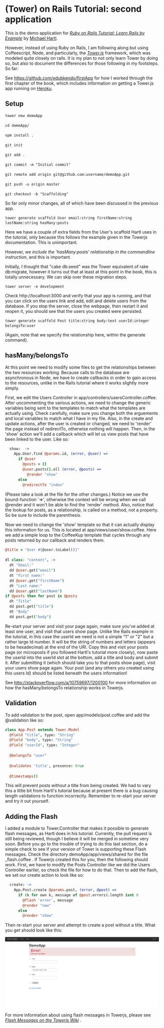 # (Tower) on Rails Tutorial: second application

This is the demo application for 
[*Ruby on Rails Tutorial: Learn Rails by Example*](http://railstutorial.org/)
by [Michael Hartl](http://michaelhartl.com/). 

However, instead of using Ruby on Rails, I am following along but using Coffeescript, Node,
and particularly, the [*Tower.js*](http://towerjs.org/) framework, which was modeled quite closely on rails. It is my plan to not only learn Tower by doing so, but also to document the differences for those following in my footsteps. So far:

See https://github.com/edubkendo/firstApp for how I worked through the first chapter of the book, which includes information on getting a Tower.js app running on [Heroku](http://www.heroku.com/).

## Setup

```
tower new demoApp

cd demoApp/

npm install .

git init

git add .

git commit -m "Initial commit"

git remote add origin git@github.com:username/demoApp.git

git push -u origin master

git checkout -b "Scaffolding"

```

So far only minor changes, all of which have been discussed in the previous app.

```
tower generate scaffold User email:string firstName:string lastName:string hasMany:posts
```
Here we have a couple of extra fields from the User's scaffold Hartl uses in the tutorial, only because this follows the example given in the Towerjs documentation. This is unimportant. 

However, *we include the 'hasMany:posts' relationship in the commandline instruction*, and this is important.

Initially, I thought that "cake db:seed" was the Tower equivalent of rake db:migrate, however it turns out that at least at this point in the book, this is totally unnecessary. We can skip over these migration steps.

```
tower server -e development
```

Check http://localhost:3000 and verify that your app is running, and that you can click on the users link and add, edit and delete users from the database.  If you stop the server, close the webpage, then restart it and reopen it, you should see that the users you created were persisted.

```
tower generate scaffold Post title:string body:text userId:integer belongsTo:user
```

(Again, note that we specify the relationship here, within the generate command).

## hasMany/belongsTo

At this point we need to modify some files to get the relationships between the two resources working.  Because calls to the database are asynchronous in Node, we have to create callbacks in order to gain access to the resources, unlike in the Rails tutorial where it works slightly more simply.

First, we edit the Users Controller in app/controllers/usersController.coffee.  After uncommenting the various actions, we need to change the generic variables being sent to the templates to match what the templates are actually using. Check carefully, make sure you change both the arguements and local variables to match what I have in my file. Also, in the create and update actions, after the user is created or changed, we need to 'render' the page instead of redirectTo, otherwise nothing will happen. Then, in the 'show' action we'll add a callback which will let us view posts that have been linked to the user.  Like so:

```coffeescript
  show:  ->
    App.User.find @params.id, (error, @user) =>
      if @user
        @posts = {}
        @user.posts().all (error, @posts) =>
          @render "show"
      else
        @redirectTo "index"
```
(Please take a look at the file for the other changes.) Notice we use the bound-function '=>', otherwise the context will be wrong when we call @render and it won't be able to find the 'render' method. Also, notice that the lookup for posts, as a relationship, is called on a method, not a property. So be sure to include the parenthesis.

Now we need to change the 'show' template so that it can actually display this information for us. This is located at app/views/user/show.coffee. Here we add a simple loop to the CoffeeKup template that cycles through any posts returned by our callback and renders them.

```coffeescript
@title = "User #{@user.toLabel()}"

dl class: "content", ->
  dt "Email:"
  dd @user.get("email")
  dt "First name:"
  dd @user.get("firstName")
  dt "Last name:"
  dd @user.get("lastName")
if @posts then for post in @posts
  dt "Title"
  dd post.get("title")
  dt "Body"
  dd post.get("body")
```

Re-start your server and visit your page again, make sure you've added at least one user, and visit that users show page. Unlike the Rails example in the tutorial, in this case the userId we need is not a simple "1" or "2" but a rather large Id number.  It will be the string of numbers and letters (appears to be hexadecimal) at the end of the URI.  Copy this and visit your posts page (or microposts if you followed Hartl's tutorial more closely), now paste the userId into the userId slot at the bottom, add a title and body and submit it. After submitting it (which should take you to that posts show page), visit your users show page again. Your post (and any others you created using this users Id) should be listed beneath the users information!

See http://stackoverflow.com/a/10759697/1200100 for more information on how the hasMany/belongsTo relationship works in Towerjs.

## Validation

To add validation to the post, open app/models/post.coffee and add the @validation like so:

```coffeescript
class App.Post extends Tower.Model
  @field "title", type: "String"
  @field "body", type: "String"
  @field "userId", type: "Integer"

  @belongsTo "user"

  @validates 'title', presence: true

  @timestamps()

```

This will prevent posts without a title from being created. We had to vary this a little bit from Hartl's tutorial because at present there is a bug causing length validations to function incorrectly. Remember to re-start your server and try it out yourself.

## Adding the Flash

I added a module to Tower.Controller that makes it possible to generate flash messages, as Hartl does in his tutorial.  Currently, the pull request is still being reviewed, though I believe it will be merged in sometime very soon.  Before you go to the trouble of trying to do this last section, do a simple check to see if your version of Tower is supporting these Flash messages.  Check the directory demoApp/app/views/shared for the file _flash.coffee .  If Towerjs created this for you, then the following should work.  First, we have to modify the Posts Controller like we did the Users Controller earlier, so check the file for how to do that.  Then to add the flash, we set our create action to look like so:

```coffeescript
  create: ->
    App.Post.create @params.post, (error, @post) =>
      if (k for own k, message of @post.errors).length isnt 0
        @flash 'error', message
        @render "new"
      else
        @render "show"  
```

Then re-start your server and attempt to create a post without a title. What you get should look like this:

![Flash Message for Post Without Title](https://github.com/edubkendo/demoApp/raw/master/screenshots/flashScreenshot.png "Flash Message")

For more information about using flash messages in Towerjs, please see [*Flash Messages on the Towerjs Wiki*](https://github.com/viatropos/tower/wiki/Flash-Messages) .